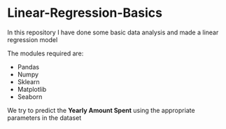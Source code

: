 # Linear-Regression-Basics 

In this repository I have done some basic data analysis and made a linear regression model

The modules required are:
- Pandas
- Numpy
- Sklearn
- Matplotlib
- Seaborn

We try to predict the **Yearly Amount Spent** using the appropriate parameters in the dataset 
